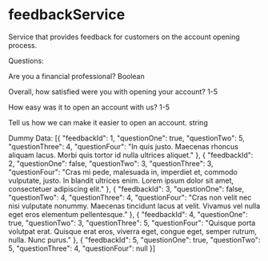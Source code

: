 # feedbackService
Service that provides feedback for customers on the account opening process.

Questions:

Are you a financial professional? Boolean

Overall, how satisfied were you with opening your account? 1-5

How easy was it to open an account with us? 1-5

Tell us how we can make it easier to open an account. string

Dummy Data:
[{
  "feedbackId": 1,
  "questionOne": true,
  "questionTwo": 5,
  "questionThree": 4,
  "questionFour": "In quis justo. Maecenas rhoncus aliquam lacus. Morbi quis tortor id nulla ultrices aliquet."
}, {
  "feedbackId": 2,
  "questionOne": false,
  "questionTwo": 3,
  "questionThree": 3,
  "questionFour": "Cras mi pede, malesuada in, imperdiet et, commodo vulputate, justo. In blandit ultrices enim. Lorem ipsum dolor sit amet, consectetuer adipiscing elit."
}, {
  "feedbackId": 3,
  "questionOne": false,
  "questionTwo": 4,
  "questionThree": 4,
  "questionFour": "Cras non velit nec nisi vulputate nonummy. Maecenas tincidunt lacus at velit. Vivamus vel nulla eget eros elementum pellentesque."
}, {
  "feedbackId": 4,
  "questionOne": true,
  "questionTwo": 3,
  "questionThree": 5,
  "questionFour": "Quisque porta volutpat erat. Quisque erat eros, viverra eget, congue eget, semper rutrum, nulla. Nunc purus."
}, {
  "feedbackId": 5,
  "questionOne": true,
  "questionTwo": 5,
  "questionThree": 4,
  "questionFour": null
}]
